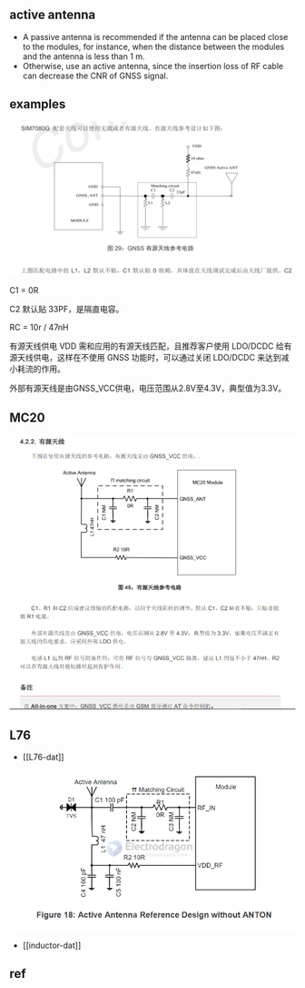 

## active antenna 

- A passive antenna is recommended if the antenna can be placed close to the modules, for instance, when the distance between the modules and the antenna is less than 1 m. 
- Otherwise, use an active antenna, since the insertion loss of RF cable can decrease the CNR of GNSS signal.



## examples 

![](36-19-17-14-03-2023.png)

C1 = 0R

C2 默认贴 33PF，是隔直电容。

RC = 10r / 47nH

有源天线供电 VDD 需和应用的有源天线匹配，且推荐客户使用 LDO/DCDC 给有源天线供电，这样在不使用 GNSS 功能时，可以通过关闭 LDO/DCDC 来达到减小耗流的作用。 

外部有源天线是由GNSS_VCC供电，电压范围从2.8V至4.3V，典型值为3.3V。


## MC20

![](43-40-16-16-03-2023.png)

## L76 

- [[L76-dat]]

![](2024-10-02-21-26-33.png)

- [[inductor-dat]]



## ref 
